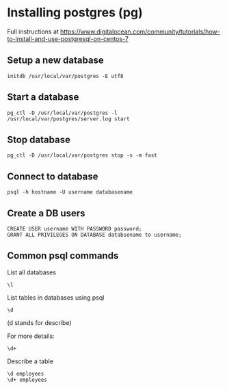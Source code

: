 # Installing postgres (pg)
Full instructions at https://www.digitalocean.com/community/tutorials/how-to-install-and-use-postgresql-on-centos-7

## Setup a new database
```
initdb /usr/local/var/postgres -E utf8
```

##  Start a database
```
pg_ctl -D /usr/local/var/postgres -l /usr/local/var/postgres/server.log start
```

## Stop database
```
pg_ctl -D /usr/local/var/postgres stop -s -m fast
```

## Connect to database
```
psql -h hostname -U username databasename
```


## Create a DB users
```
CREATE USER username WITH PASSWORD password;
GRANT ALL PRIVILEGES ON DATABASE databsename to username;
```

## Common psql commands

List all databases
```
\l
```

List tables in databases using psql
```
\d
```
(d stands for describe)

For more details:
```
\d+
```


Describe a table
```
\d employees
\d+ employees
```